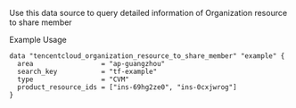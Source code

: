 Use this data source to query detailed information of Organization resource to share member

Example Usage

```hcl
data "tencentcloud_organization_resource_to_share_member" "example" {
  area                 = "ap-guangzhou"
  search_key           = "tf-example"
  type                 = "CVM"
  product_resource_ids = ["ins-69hg2ze0", "ins-0cxjwrog"]
}
```
